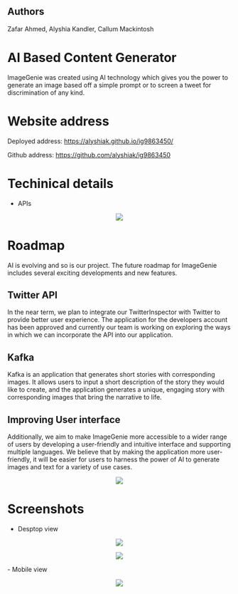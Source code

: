 ## Authors
Zafar Ahmed, Alyshia Kandler, Callum Mackintosh

# AI Based Content Generator

ImageGenie was created using AI technology which gives you the power to generate an image based off a simple prompt or to screen a tweet for discrimination of any kind.


 # Website address

 Deployed address: https://alyshiak.github.io/ig9863450/

 Github address: https://github.com/alyshiak/ig9863450
 
 
# Techinical details

- APIs
<p align="center">
  <img src="assets/images/APIs.jpg" />
</p>

# Roadmap

AI is evolving and so is our project. The future roadmap for ImageGenie includes several exciting developments and new features.

## Twitter API
In the near term, we plan to integrate our TwitterInspector with Twitter to provide better user experience. The application for the developers account has been approved and currently our team is working on exploring the ways in which we can incorporate the API into our application.

## Kafka
Kafka is an application that generates short stories with corresponding images. It allows users to input a short description of the story they would like to create, and the application generates a unique, engaging story with corresponding images that bring the narrative to life.

## Improving User interface

Additionally, we aim to make ImageGenie more accessible to a wider range of users by developing a user-friendly and intuitive interface and supporting multiple languages. We believe that by making the application more user-friendly, it will be easier for users to harness the power of AI to generate images and text for a variety of use cases.

<p align="center">
  <img src="assets/images/roadmap.jpg" />
</p>

# Screenshots

- Desptop view
<p align="center">
  <img src="assets/images/screenshots/ImageGenieDesktop.PNG"/>
</p>
<p align="center">
  <img src="assets/images/screenshots/AboutDesktop.PNG" />
</p>
- Mobile view
<p align="center">
  <img src="assets/images/screenshots/ImageGenieMobile.PNG" />
</p>

